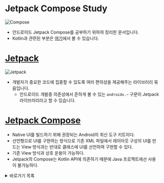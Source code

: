# Jetpack Compose Study

![Compose](https://user-images.githubusercontent.com/79628706/211201785-f1e840eb-f3a9-429c-a1f5-bccd2f00c066.png)

- 안드로이드 Jetpack Compose를 공부하기 위하여 정리한 문서입니다.
- Kotlin과 관련된 부분은 [여기](https://github.com/Seung72/Kotlin_Study)에서 볼 수 있습니다.

# [Jetpack](https://developer.android.com/jetpack)
![Jetpack](https://user-images.githubusercontent.com/79628706/211202057-2ecd7660-e50d-439a-9a90-2b5e78df586e.png)

- 개발자가 중요한 코드에 집중할 수 있도록 여러 편의성을 제공해주는 라이브러리 묶음입니다.
  - 안드로이드 개발중 의존성에서 흔하게 볼 수 있는 `androidx.~` 구문이 Jetpack 라이브러리라고 할 수 있습니다.

# [Jetpack Compose](https://developer.android.com/jetpack/compose)

- Native UI를 빌드하기 위해 권장되는 Android의 최신 도구 키트이다.
- 선언형으로 UI를 구현하는 방식으로 기존 XML 파일에서 레이아웃 구성의 UI를 만드는 View 방식과는 반대로 클래스에 UI를 선언하여 구현할 수 있다.
- 기존 View 방식과 상호 운용이 가능하다.
- Jetpack의 Compose는 Kotlin API에 의존하기 때문에 Java 프로젝트에선 사용이 불가능하다.

<details>
<summary>바로가기 목록</summary>
<div markdown="1">
<ol>
<li><a href="https://github.com/Seung72/Kotlin_Study/blob/main/contents/%EB%AC%B8%EB%B2%95.md">Column, Row, Text</a></li>
</ol>
</div>
</details>
